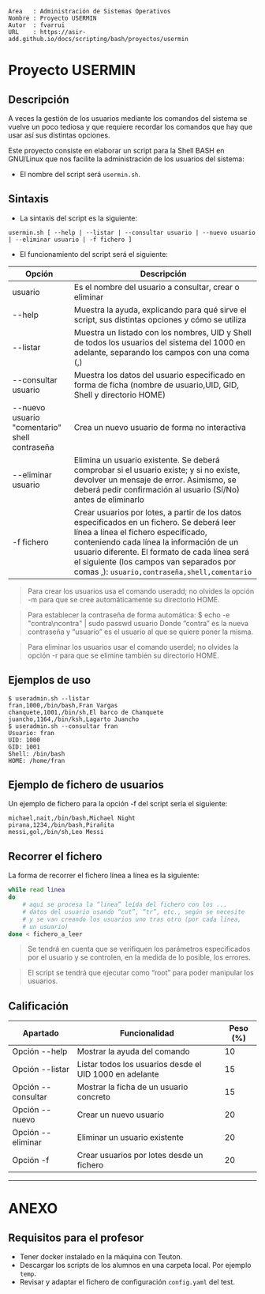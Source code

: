 
```
Área   : Administración de Sistemas Operativos
Nombre : Proyecto USERMIN
Autor  : fvarrui
URL    : https://asir-add.github.io/docs/scripting/bash/proyectos/usermin
```

# Proyecto USERMIN

## Descripción

A veces la gestión de los usuarios mediante los comandos del sistema se vuelve un poco tediosa y que requiere recordar los comandos que hay que usar así sus distintas opciones.

Este proyecto consiste en elaborar un script para la Shell BASH en GNU/Linux que nos facilite la administración de los usuarios del sistema:

* El nombre del script será `usermin.sh`.

## Sintaxis

* La sintaxis del script es la siguiente:
```
usermin.sh [ --help | --listar | --consultar usuario | --nuevo usuario | --eliminar usuario | -f fichero ]
```

* El funcionamiento del script será el siguiente:

| Opción  | Descripción |
| ------- | ----------- |
| usuario | Es el nombre del usuario a consultar, crear o eliminar |
| --help  |	Muestra la ayuda, explicando para qué sirve el script, sus distintas opciones y cómo se utiliza |
| --listar | Muestra un listado con los nombres, UID y Shell de todos los usuarios del sistema del 1000 en adelante, separando los campos con una coma (,) |
| --consultar usuario | Muestra los datos del usuario especificado en forma de ficha (nombre de usuario,UID, GID, Shell y directorio HOME) |
| --nuevo usuario "comentario" shell contraseña | Crea un nuevo usuario de forma no interactiva |
| --eliminar usuario | Elimina un usuario existente. Se deberá comprobar si el usuario existe; y si no existe, devolver un mensaje de error. Asimismo, se deberá pedir confirmación al usuario (Sí/No) antes de eliminarlo |
| -f fichero | Crear usuarios por lotes, a partir de los datos especificados en un fichero. Se deberá leer línea a línea el fichero especificado, conteniendo cada línea la información de un usuario diferente. El formato de cada línea será el siguiente (los campos van separados por comas ,): `usuario,contraseña,shell,comentario` |

> Para crear los usuarios usa el comando useradd; no olvides la opción -m para que se cree automáticamente su directorio HOME.

> Para establecer la contraseña de forma automática: $ echo -e "contra\ncontra" | sudo passwd usuario Donde “contra” es la nueva contraseña y “usuario” es el usuario al que se quiere poner la misma.

> Para eliminar los usuarios usar el comando userdel; no olvides la opción -r para que se elimine también su directorio HOME.

## Ejemplos de uso

```
$ useradmin.sh --listar
fran,1000,/bin/bash,Fran Vargas
chanquete,1001,/bin/sh,El barco de Chanquete
juancho,1164,/bin/ksh,Lagarto Juancho
$ useradmin.sh --consultar fran
Usuario: fran
UID: 1000
GID: 1001
Shell: /bin/bash
HOME: /home/fran
```

## Ejemplo de fichero de usuarios

Un ejemplo de fichero para la opción -f del script sería el siguiente:

```
michael,nait,/bin/bash,Michael Night
pirana,1234,/bin/bash,Pirañita
messi,gol,/bin/sh,Leo Messi
```

## Recorrer el fichero

La forma de recorrer el fichero línea a línea es la siguiente:

```bash
while read linea
do
	# aquí se procesa la “linea” leída del fichero con los ...
	# datos del usuario usando “cut”, “tr”, etc., según se necesite
	# y se van creando los usuarios uno tras otro (por cada línea,
	# un usuario)
done < fichero_a_leer
```

> Se tendrá en cuenta que se verifiquen los parámetros especificados por el usuario y se controlen, en la medida de lo posible, los errores.

> El script se tendrá que ejecutar como “root” para poder manipular los usuarios.

## Calificación

| Apartado      | Funcionalidad | Peso (%) |
| ------------- | ------------- | -------- |
| Opción --help | Mostrar la ayuda del comando | 10 |
| Opción --listar | Listar todos los usuarios desde el UID 1000 en adelante| 15 |
| Opción --consultar | Mostrar la ficha de un usuario concreto| 15 |
| Opción --nuevo | Crear un nuevo usuario | 20 |
| Opción --eliminar | Eliminar un usuario existente | 20 |
| Opción -f | Crear usuarios por lotes desde un fichero | 20 |

----

# ANEXO

## Requisitos para el profesor

* Tener docker instalado en la máquina con Teuton.
* Descargar los scripts de los alumnos en una carpeta local. Por ejemplo `temp`.
* Revisar y adaptar el fichero de configuración `config.yaml` del test.
